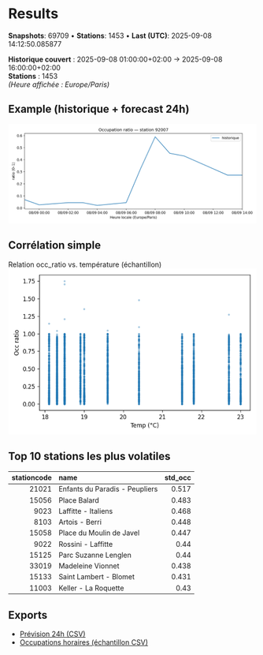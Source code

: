 # Results

**Snapshots**: 69709  •  **Stations**: 1453  •  **Last (UTC)**: 2025-09-08 14:12:50.085877

**Historique couvert** : 2025-09-08 01:00:00+02:00 → 2025-09-08 16:00:00+02:00  
**Stations** : 1453  
*(Heure affichée : Europe/Paris)*

## Example (historique + forecast 24h)
![sample](assets/sample_forecast.png)

## Corrélation simple
Relation occ_ratio vs. température (échantillon)
![occ vs temp](assets/occ_vs_temp.png)

## Top 10 stations les plus volatiles
|   stationcode | name                           |   std_occ |
|--------------:|:-------------------------------|----------:|
|         21021 | Enfants du Paradis - Peupliers |     0.517 |
|         15056 | Place Balard                   |     0.483 |
|          9023 | Laffitte - Italiens            |     0.468 |
|          8103 | Artois - Berri                 |     0.448 |
|         15058 | Place du Moulin de Javel       |     0.447 |
|          9022 | Rossini - Laffitte             |     0.44  |
|         15125 | Parc Suzanne Lenglen           |     0.44  |
|         33019 | Madeleine Vionnet              |     0.438 |
|         15133 | Saint Lambert - Blomet         |     0.431 |
|         11003 | Keller - La Roquette           |     0.43  |

## Exports
- [Prévision 24h (CSV)](exports/velib_forecast_24h.csv)
- [Occupations horaires (échantillon CSV)](exports/velib_hourly.csv)